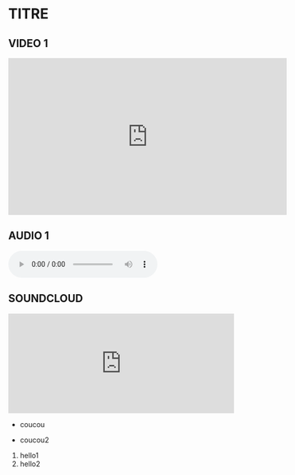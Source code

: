 # TITRE

## VIDEO 1

<iframe width="560" height="315" src="https://www.youtube.com/embed/htjtwcjVlNw" frameborder="0" allow="accelerometer; autoplay; encrypted-media; gyroscope; picture-in-picture" allowfullscreen></iframe>

## AUDIO 1

<audio src="http://ubusound.memoryoftheworld.org/obscure-2/Ensemble-Pieces_OBS-02_1-Aran_Hobbs.mp3" width=550px controls></audio>

## SOUNDCLOUD

<iframe width="90%" height="200" scrolling="yes" frameborder="no" allow="autoplay" src="https://w.soundcloud.com/player/?url=https%3A//api.soundcloud.com/playlists/771474720&color=%23ff0000&auto_play=false&hide_related=false&show_comments=true&show_user=true&show_reposts=false&show_teaser=true&visual=true"></iframe>

- coucou
* coucou2

1) hello1
2) hello2
